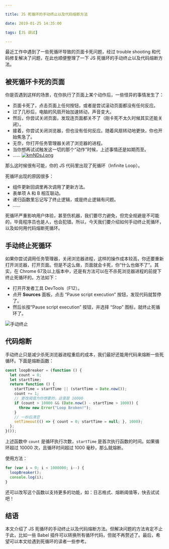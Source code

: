 ```yaml
---

title: JS 死循环的手动终止以及代码熔断方法

date: 2019-01-25 14:35:00

tags: [JS 调试]

---
```


最近工作中遇到了一些死循环导致的页面卡死问题，经过 trouble shooting 和代码修复解决了问题，在此也顺便整理了一下 JS 死循环的手动终止以及代码熔断方法。

<!--more-->

## 被死循环卡死的页面

你是否遇到这样的场景，在你执行了页面上某个动作后，一些怪异的事情发生了：

- 页面卡死了，点击页面上任何按钮，或者是尝试滚动页面都没有任何反应。
- 过了几秒后，电脑的风扇开始加速转动，声音变大。
- 然后，你尝试关闭页面，发现连页面都关不了（刚卡死不太久时候其实还能关闭）。
- 接着，你尝试关闭浏览器，但也没有任何反应。随着风扇转动地更快，你也开始焦急了。
- 无奈，你打开任务管理器关闭了浏览器的进程。
- 当你想再试试触发这一切的那个“动作”时候，上述事情还是如期而至。
- ……
[![kmNDsJ.png](https://s2.ax1x.com/2019/01/25/kmNDsJ.png)](https://imgchr.com/i/kmNDsJ)

那么这时候很有可能，你的 JS 代码里出现了死循环（Infinite Loop）。

死循环出现的原因很多：

- 组件更新回调里再次调用了更新方法。
- 表单项 A 和 B 相互联动。
- 递归函数里忘记写了终止逻辑，或是终止逻辑有问题。
- ……

死循环严重影响用户体验，甚至伤机器，我们要尽力避免，但完全规避是不可能的，毕竟程序员也是人，也会犯错。所以，今天我们要介绍如何手动终止死循环，以及如何用代码熔断死循环。

## 手动终止死循环

如果你尝试调用任务管理器，关闭浏览器进程，这样的操作成本较高，你还要重新打开浏览器，打开页面。但是不这么做，页面就会卡死，你“什么也做不了”。其实，在 Chrome 67及以上版本中，还是有方法可以在不杀死浏览器进程的前提下终止死循环的。方法如下：

- 打开开发者工具 DevTools（F12）。
- 点开 **Sources** 面板，点击 “Pause script execution” 按钮，发现代码就暂停了。
- 然后长按“Pause script execution” 按钮，并选择 “Stop” 图标，就终止死循环了。

![手动终止](https://i.stack.imgur.com/iYiF1.png)

## 代码熔断

手动终止只是减少杀死浏览器进程重启的成本，我们最好还能用代码来熔断一些死循环。下面是熔断函数：

```js
const loopBreaker = (function () {
  let count = 0;
  let startTime;
  return function () {
    startTime = startTime || (startTime = Date.now());
    count += 1;
    // 更改阈值为你想要的，这里是 10000
    if (count > 10000 && (Date.now() - startTime > 1000)) {
      throw new Error("Loop Broken!");
    }
    // 一秒后清空
    setTimeout(() => { count = 0; startTime = null; }, 1000);
  };
}());
```

上述函数中 `count` 是循环执行次数，`startTime` 是首次执行函数的时间。如果循环超过 10000 次，且循环时间超过 1000 毫秒，那么就熔断。

使用方法：

```js
for (var i = 0; i < 1000000; i--) {
  loopBreaker();
  console.log(i);
}
```

还可以改写这个函数以支持更多的功能，如：日志格式、熔断阈值等，快去试试吧！

## 结语

本文介绍了 JS 死循环的手动终止以及代码熔断方法。但解决问题的方法肯定不止于此，比如一些 Babel 插件可以转换所有循环代码，但就不再赘述了。最后，希望可以本文给遇到死循环的读者一些参考。
